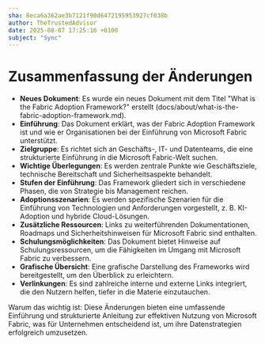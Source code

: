 ```yaml
---
sha: 8eca6a362ae3b7121f90d6472195953927cf038b
author: TheTrustedAdvisor
date: 2025-08-07 17:25:16 +0100
subject: "Sync"
---
```


  # Zusammenfassung der Änderungen

- **Neues Dokument**: Es wurde ein neues Dokument mit dem Titel "What is the Fabric Adoption Framework?" erstellt (docs/about/what-is-the-fabric-adoption-framework.md).
- **Einführung**: Das Dokument erklärt, was der Fabric Adoption Framework ist und wie er Organisationen bei der Einführung von Microsoft Fabric unterstützt.
- **Zielgruppe**: Es richtet sich an Geschäfts-, IT- und Datenteams, die eine strukturierte Einführung in die Microsoft Fabric-Welt suchen.
- **Wichtige Überlegungen**: Es werden zentrale Punkte wie Geschäftsziele, technische Bereitschaft und Sicherheitsaspekte behandelt.
- **Stufen der Einführung**: Das Framework gliedert sich in verschiedene Phasen, die von Strategie bis Management reichen.
- **Adoptionsszenarien**: Es werden spezifische Szenarien für die Einführung von Technologien und Anforderungen vorgestellt, z. B. KI-Adoption und hybride Cloud-Lösungen.
- **Zusätzliche Ressourcen**: Links zu weiterführenden Dokumentationen, Roadmaps und Sicherheitshinweisen für Microsoft Fabric sind enthalten.
- **Schulungsmöglichkeiten**: Das Dokument bietet Hinweise auf Schulungsressourcen, um die Fähigkeiten im Umgang mit Microsoft Fabric zu verbessern.
- **Grafische Übersicht**: Eine grafische Darstellung des Frameworks wird bereitgestellt, um den Überblick zu erleichtern.
- **Verlinkungen**: Es sind zahlreiche interne und externe Links integriert, die den Nutzern helfen, tiefer in die Materie einzutauchen.

Warum das wichtig ist: Diese Änderungen bieten eine umfassende Einführung und strukturierte Anleitung zur effektiven Nutzung von Microsoft Fabric, was für Unternehmen entscheidend ist, um ihre Datenstrategien erfolgreich umzusetzen.
